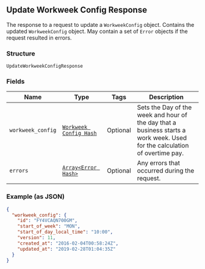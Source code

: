 ## Update Workweek Config Response

The response to a request to update a `WorkweekConfig` object. Contains
the updated `WorkweekConfig` object. May contain a set of `Error` objects if
the request resulted in errors.

### Structure

`UpdateWorkweekConfigResponse`

### Fields

| Name | Type | Tags | Description |
|  --- | --- | --- | --- |
| `workweek_config` | [`Workweek Config Hash`](/doc/models/workweek-config.md) | Optional | Sets the Day of the week and hour of the day that a business starts a <br>work week. Used for the calculation of overtime pay. |
| `errors` | [`Array<Error Hash>`](/doc/models/error.md) | Optional | Any errors that occurred during the request. |

### Example (as JSON)

```json
{
  "workweek_config": {
    "id": "FY4VCAQN700GM",
    "start_of_week": "MON",
    "start_of_day_local_time": "10:00",
    "version": 11,
    "created_at": "2016-02-04T00:58:24Z",
    "updated_at": "2019-02-28T01:04:35Z"
  }
}
```

